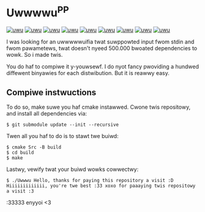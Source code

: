 # Uwwwwu<sup>PP</sup>

[![uwu](https://img.shields.io/badge/uwu'd%3F-yes-AA44AA)](https://github.com/Leonetienne/UwwwuPP)
[![uwu](https://img.shields.io/badge/cute%3f-definitely!-44AAFA)](https://github.com/Leonetienne/UwwwuPP)
[![uwu](https://img.shields.io/badge/nyecessawy%3f-you%20bet!-AAAA44)](https://github.com/Leonetienne/UwwwuPP)
[![uwu](https://img.shields.io/badge/license-BSD%202%20Clause-44AA44)](https://github.com/Leonetienne/UwwwuPP)
[![uwu](https://img.shields.io/badge/test%20cuvwage-some-44AA44)](https://github.com/Leonetienne/UwwwuPP)
[![uwu](https://img.shields.io/badge/downloads-%3E1-AA44AA)](https://github.com/Leonetienne/UwwwuPP/releases/tag/1)
[![uwu](https://img.shields.io/badge/pwatform-evewytwing%20twat%20runs%20cmake-00589D)](https://github.com/Leonetienne/UwwwuPP)
[![uwu](https://img.shields.io/badge/eviw%20pwopwietawy%20softwawe%3f-nyeva%20eva-44AAFA)](https://github.com/Leonetienne/UwwwuPP)
[![uwu](https://img.shields.io/badge/badges%3f-all%20of%20twem-AA44AA)](https://github.com/Leonetienne/UwwwuPP)

I was looking for an uwwwwwuifia twat suwppowted input fwom
stdin and fwom pawametews, twat doesn't nyeed 500.000 bwoated dependencies to wowk.
So i made twis.

You do haf to compiwe it y-youwsewf. I do nyot fancy pwoviding a hundwed diffewent binyawies
for each distwibution. But it is reawwy easy.

## Compiwe instwuctions
To do so, make suwe you haf cmake instawwed.
Cwone twis repositowy, and install all dependencies via:
```
$ git submodule update --init --recursive
```

Twen all you haf to do is to stawt twe buiwd:
```
$ cmake Src -B build
$ cd build
$ make
```

Lastwy, vewify twat your buiwd wowks cowwectwy:
```
$ ./Uwwwu Hello, thanks for paying this repository a visit :D
Hiiiiiiiiiiiii, you're twe best :33 xoxo for paaaying twis repositowy a visit :3
```

:33333 enyyoi <3

